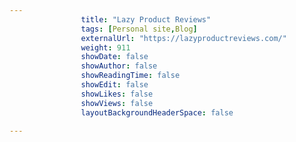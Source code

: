 ---
                title: "Lazy Product Reviews"
                tags: [Personal site,Blog]
                externalUrl: "https://lazyproductreviews.com/"
                weight: 911
                showDate: false
                showAuthor: false
                showReadingTime: false
                showEdit: false
                showLikes: false
                showViews: false
                layoutBackgroundHeaderSpace: false
                ---

